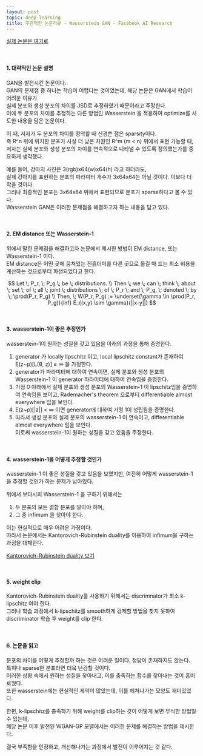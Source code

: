 ```yaml
---
layout: post
topic: deep-learning
title: 주관적인 논문리뷰 - Wasserstein GAN - Facebook AI Research
---
```

[실제 논문은 여기로](https://arxiv.org/pdf/1701.07875.pdf)  

<br>

#### 1. 대략적인 논문 설명  

GAN을 발전시킨 논문이다.  
GAN의 문제점 중 하나는 학습이 어렵다는 것이었는데, 해당 논문은 GAN에서 학습이 어려운 이유가  
실제 분포와 생성 분포의 차이를 JSD로 추정하였기 때문이라고 주장한다.  
이에 두 분포의 차이를 추정하는 다른 방법인 Wasserstein 을 적용하여 optimize를 시도한 내용을 담은 논문이다.  


이 때, 저자가 두 분포의 차이를 정의할 때 신경쓴 점은 sparsity이다.  
즉 R^n 위에 위치한 분포가 사실 더 낮은 차원인 R^m (m < n) 위에서 표현 가능할 때,  
저자는 실제 분포와 생성 분포의 차이를 연속적으로 나타낼 수 있도록 정의했는가를 중요하게 생각했다.  


예를 들어, 강아지 사진은 3(rgb)x64(w)x64(h) 라고 하더라도,  
실제 강아지를 표현하는 분포의 파라미터 개수가 3x64x64는 아닐 것이다. 이보다 더 작을 것이다.  
그러나 최종적인 분포는 3x64x64 위에서 표현되므로 분포가 sparse하다고 볼 수 있다.  
Wasserstein GAN은 이러한 문제점을 해결하고자 하는 내용을 담고 있다.  


<br>

#### 2. EM distance 또는 Wasserstein-1  

위에서 말한 문제점을 해결하고자 논문에서 제시한 방법이 EM distance, 또는 Wasserstein-1 이다.  
EM distance은 어떤 곳에 뭉쳐있는 진흙더미를 다른 곳으로 옮길 때 드는 최소 비용을 계산하는 것으로부터 파생되었다고 한다.  

$$
Let \; P_r, \; P_g \; be \; distributions. \\
Then \; we \; can \; think \; about \; set \; of \; all \; joint \; distributions \; of \; P_r \; and \; P_g, \; denoted \; by \; \prod(P_r, P_g) \\
Then, \; W(P_r, P_g) := \underset{\gamma \in \prod(P_r, P_g)}{inf} E_{(x,y) \sim \gamma}(||x-y||)
$$


<br>

#### 3. wasserstein-1이 좋은 추정인가  

wasserstein-1이 원하는 성질을 갖고 있음을 아래의 과정을 통해 증명한다.  

1. generator 가 locally lipschitz 이고, local lipschitz constant가 존재하여 E(z~p)[L(&theta;, z)] &le; &infin; 을 가정한다.  
2. generator가 파라미터에 대하여 연속이면, 실제 분포와 생성 분포의 Wasserstein-1 이 generator 파라미터에 대하여 연속임을 증명한다.  
3. 가정 0 아래에서 실제 분포와 생성 분포의 Wasserstein-1 이 lipschitz임을 증명하여 연속임을 보이고, Rademacher's theorem 으로부터 differentiable almost everywhere 임을 보인다.  
4. E(z~p)[&#124;z&#124;] < &infin; 이면 generator에 대하여 가정 1이 성립됨을 증명한다.  
5. 따라서 생성 분포와 실제 분포의 wasserstein-1 이 연속이고, differentiable almost everywhere 임을 보인다.  
이로써 wasserstein-1이 원하는 성질을 갖고 있음을 주장한다.  


<br>

#### 4. wasserstein-1을 어떻게 추정할 것인가  

wasserstein-1 이 좋은 성질을 갖고 있음을 보였지만, 여전히 어떻게 wasserstein-1을 추정할 것인가 하는 문제가 남아있다.  

위에서 보다시피 Wasserstein-1 을 구하기 위해서는  
1) 두 분포의 모든 결합 분포를 알아야 하며,  
2) 그 중 infimum 을 찾아야 한다.  

이는 현실적으로 매우 어려운 가정이다.  
따라서 논문에서는 Kantorovich-Rubinstein duality를 이용하여 infimum을 구하는 과정을 대체한다.  

[Kantorovich-Rubinstein duality 보기](https://www.sciencedirect.com/science/article/pii/S0723086911000430)

<br>

#### 5. weight clip  

Kantorovich-Rubinstein duality를 사용하기 위해서는 discrimnator가 최소 k-lipschitz 여야 한다.  
그러나 학습 과정에서 k-lipschitz를 smooth하게 강제할 방법을 찾지 못하여 discriminator 학습 후 weight를 clip 한다.  

<br>

#### 6. 논문을 읽고  

분포의 차이를 어떻게 추정할까 하는 것은 어려운 일이다. 정답이 존재하지도 않는다.  
특히나 sparse한 분포라면 더욱 난감할 것이다.  
이러한 상황 속에서 원하는 성질을 찾아내고, 이를 충족하는 함수를 찾아내는 것이 흥미로웠다.  
또한 wasserstein에는 현실적인 제약이 많았는데, 이를 헤쳐나가는 모양도 재미있었다.  


한편, k-lipschitz를 충족하기 위해 weight를 clip하는 것이 어떻게 보면 무식한 방법일 수 있는데,  
해당 논문 이후 발전된 WGAN-GP 모델에서는 이러한 문제를 해결하는 방법을 제시한다.  

결국 부족함을 인정하고, 개선해나가는 과정에서 발전이 이루어지는 것 같다.
